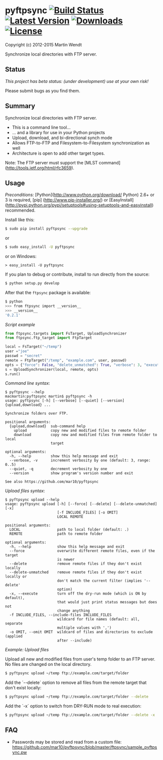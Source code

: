 # pyftpsync [![Build Status](https://travis-ci.org/mar10/pyftpsync.png?branch=master)](https://travis-ci.org/mar10/pyftpsync) [![Latest Version](https://pypip.in/v/pyftpsync/badge.png)](https://pypi.python.org/pypi/pyftpsync/) [![Downloads](https://pypip.in/d/pyftpsync/badge.png)](https://pypi.python.org/pypi/pyftpsync/) [![License](https://pypip.in/license/pyftpsync/badge.png)](https://pypi.python.org/pypi/pyftpsync/)
Copyright (c) 2012-2015 Martin Wendt

Synchronize local directories with FTP server.

## Status
*This project has beta status: (under development) use at your own risk!*

Please submit bugs as you find them.


## Summary
Synchronize local directories with FTP server.

  * This is a command line tool...
  *  ... and a library for use in your Python projects
  * Upload, download, and bi-directional synch mode
  * Allows FTP-to-FTP and Filesystem-to-Filesystem synchronization as well
  * Architecture is open to add other target types.

Note: 
The FTP server must support the [MLST command] (http://tools.ietf.org/html/rfc3659).

## Usage 
*Preconditions:* [Python](http://www.python.org/download/ Python) 2.6+ or 3 is required, 
[pip] (http://www.pip-installer.org/) or
[EasyInstall] (http://pypi.python.org/pypi/setuptools#using-setuptools-and-easyinstall)
recommended. 

Install like this:

```bash
$ sudo pip install pyftpsync --upgrade
```
or
```bash
$ sudo easy_install -U pyftpsync
```

or on Windows:
```
> easy_install -U pyftpsync
```

If you plan to debug or contribute, install to run directly from the source:
```bash
$ python setup.py develop
```

After that the `ftpsync` package is available:
```bash
$ python
>>> from ftpsync import __version__
>>> __version__
'0.2.1'
```

*Script example*

```python
from ftpsync.targets import FsTarget, UploadSynchronizer
from ftpsync.ftp_target import FtpTarget

local = FsTarget("~/temp")
user ="joe"
passwd = "secret"
remote = FtpTarget("/temp", "example.com", user, passwd)
opts = {"force": False, "delete_unmatched": True, "verbose": 3, "execute": True, "dry_run" : False}
s = UploadSynchronizer(local, remote, opts)
s.run()
```


*Command line syntax*:

```
$ pyftpsync --help
macmartin:pyftpsync martin$ pyftpsync -h
usage: pyftpsync [-h] [--verbose] [--quiet] [--version] {upload,download} ...

Synchronize folders over FTP.

positional arguments:
  {upload,download}  sub-command help
    upload           copy new and modified files to remote folder
    download         copy new and modified files from remote folder to local
                     target

optional arguments:
  -h, --help         show this help message and exit
  --verbose, -v      increment verbosity by one (default: 3, range: 0..5)
  --quiet, -q        decrement verbosity by one
  --version          show program's version number and exit

See also https://github.com/mar10/pyftpsync
```


*Upload files syntax*:

```
$ pyftpsync upload --help
usage: pyftpsync upload [-h] [--force] [--delete] [--delete-unmatched] [-x]
                        [-f INCLUDE_FILES] [-o OMIT]
                        LOCAL REMOTE

positional arguments:
  LOCAL                 path to local folder (default: .)
  REMOTE                path to remote folder

optional arguments:
  -h, --help            show this help message and exit
  --force               overwrite different remote files, even if the target
                        is newer
  --delete              remove remote files if they don't exist locally
  --delete-unmatched    remove remote files if they don't exist locally or
                        don't match the current filter (implies '--delete'
                        option)
  -x, --execute         turn off the dry-run mode (which is ON by default),
                        that would just print status messages but does not
                        change anything
  -f INCLUDE_FILES, --include-files INCLUDE_FILES
                        wildcard for file names (default: all, separate
                        multiple values with ',')
  -o OMIT, --omit OMIT  wildcard of files and directories to exclude (applied
                        after --include)
```

*Example: Upload files*

Upload all new and modified files from user's temp folder to an FTP server.<br>
No files are changed on the local directory.

```bash
$ pyftpsync upload ~/temp ftp://example.com/target/folder
```

Add the ´--delete´ option to remove all files from the remote target that don't exist locally:
```bash
$ pyftpsync upload ~/temp ftp://example.com/target/folder --delete
```

Add the ´-x´ option to switch from DRY-RUN mode to real execution:
```bash
$ pyftpsync upload ~/temp ftp://example.com/target/folder --delete -x
```


## FAQ

  * Passwords may be stored and read from a custom file:
    https://github.com/mar10/pyftpsync/blob/master/ftpsync/sample_pyftpsync.pw
